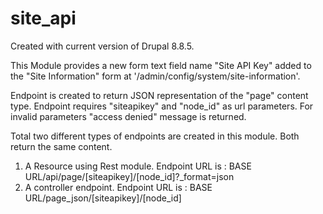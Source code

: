 # site_api

Created with current version of Drupal 8.8.5.

This Module provides a new form text field name "Site API Key" added to the "Site Information" form at '/admin/config/system/site-information'.

Endpoint is created to return JSON representation of the "page" content type.
Endpoint requires "siteapikey" and "node_id" as url parameters.
For invalid parameters "access denied" message is returned.

Total two different types of endpoints are created in this module. Both return the same content.

1) A Resource using Rest module. Endpoint URL is : BASE URL/api/page/[siteapikey]/[node_id]?_format=json
2) A controller endpoint. Endpoint URL is : BASE URL/page_json/[siteapikey]/[node_id]